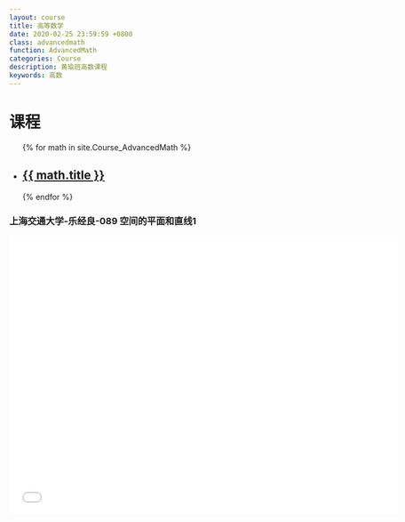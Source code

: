 ```yaml
---
layout: course
title: 高等数学
date: 2020-02-25 23:59:59 +0800
class: advancedmath
function: AdvancedMath
categories: Course
description: 黄瑜班高数课程
keywords: 高数
---
```




# 课程

<ul class="listing">
{% for math in site.Course_AdvancedMath %}
    <li class="listing-item"><a href="{{ site.url }}{{ math.url }}">
        <h2>{{ math.title }}</h2> </a></li>
{% endfor %}
</ul>

### 上海交通大学-乐经良-089 空间的平面和直线1

<iframe height="500" width="700" src="//player.bilibili.com/player.html?aid=19027609&cid=31062190&page=89" scrolling="no" border="0" frameborder="no" framespacing="0" allowfullscreen="true"> </iframe>